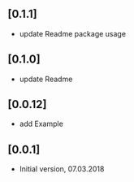## [0.1.1]
- update Readme package usage

## [0.1.0]
- update Readme

## [0.0.12]
- add Example

## [0.0.1]
- Initial version, 07.03.2018